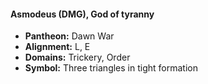 #### Asmodeus (DMG), God of tyranny
- **Pantheon:** Dawn War
- **Alignment:** L, E
- **Domains:** Trickery, Order
- **Symbol:** Three triangles in tight formation